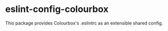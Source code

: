 # eslint-config-colourbox
This package provides Colourbox's .eslintrc as an extensible shared config.
